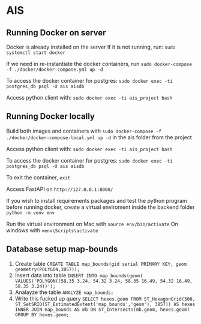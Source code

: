 # AIS

## Running Docker on server
Docker is already installed on the server
If it is not running, run: ```sudo systemctl start docker```

If we need in re-instantiate the docker containers, run 
```sudo docker-compose -f ./docker/docker-compose.yml up -d```

To access the docker container for postgres:
```sudo docker exec -ti postgres_db psql -U ais aisdb```

Access python client with: 
```sudo docker exec -ti ais_project bash```

## Running Docker locally
Build both images and containers with ```sudo docker-compose -f ./docker/docker-compose-local.yml up -d``` in the ais folder from the project

Access python client with: 
```sudo docker exec -ti ais_project bash```

To access the docker container for postgres:
```sudo docker exec -ti postgres_db psql -U ais aisdb```

To exit the container, ```exit```

Access FastAPI on ```http://127.0.0.1:8008/```

If you wish to install requirements packages and test the python program before running docker, create a virtual enviroment inside the backend folder
```python -m venv env```

Run the virtual environment on Mac with 
```source env/bin/activate```
On windows with ```venv\Scripts\activate```

## Database setup map-bounds
1. Create table ```CREATE TABLE map_bounds(gid serial PRIMARY KEY, geom geometry(POLYGON,3857));```
1. Insert data into table 
```INSERT INTO map_bounds(geom) VALUES('POLYGON((58.35 3.24, 54.32 3.24, 58.35 16.49, 54.32 16.49, 58.35 3.24))');```
1. Analayze the table ```ANALYZE map_bounds;```
1. Write this fucked up query 
```SELECT hexes.geom FROM ST_HexagonGrid(500, ST_SetSRID(ST_EstimatedExtent('map_bounds','geom'), 3857)) AS hexes INNER JOIN map_bounds AS mb ON ST_Intersects(mb.geom, hexes.geom) GROUP BY hexes.geom;```